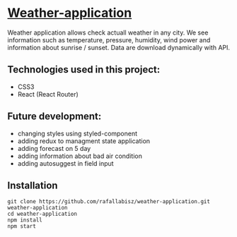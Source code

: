 # [Weather-application](https://github.com/rafallabisz/weather-application/blob/master/README.md)

Weather application allows check actuall weather in any city. We see information such as temperature, pressure, humidity, wind power and information about sunrise / sunset. Data are download dynamically with API.

## Technologies used in this project:
- CSS3
- React (React Router)

## Future development:
- changing styles using styled-component
- adding redux to managment state application
- adding forecast on 5 day
- adding information about bad air condition
- adding autosuggest in field input

## Installation
```
git clone https://github.com/rafallabisz/weather-application.git weather-application
cd weather-application
npm install
npm start
```

